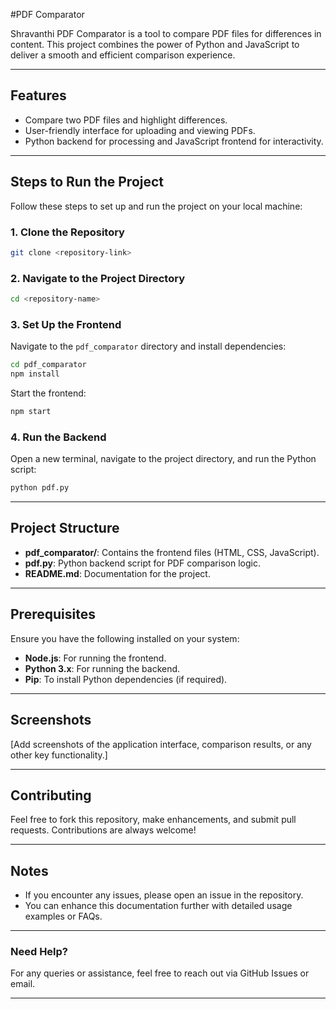 #PDF Comparator

Shravanthi PDF Comparator is a tool to compare PDF files for differences in content. This project combines the power of Python and JavaScript to deliver a smooth and efficient comparison experience.

---

## Features

- Compare two PDF files and highlight differences.
- User-friendly interface for uploading and viewing PDFs.
- Python backend for processing and JavaScript frontend for interactivity.

---

## Steps to Run the Project

Follow these steps to set up and run the project on your local machine:

### 1. Clone the Repository
```bash
git clone <repository-link>
```

### 2. Navigate to the Project Directory
```bash
cd <repository-name>
```

### 3. Set Up the Frontend
Navigate to the `pdf_comparator` directory and install dependencies:
```bash
cd pdf_comparator
npm install
```

Start the frontend:
```bash
npm start
```

### 4. Run the Backend
Open a new terminal, navigate to the project directory, and run the Python script:
```bash
python pdf.py
```

---

## Project Structure

- **pdf_comparator/**: Contains the frontend files (HTML, CSS, JavaScript).
- **pdf.py**: Python backend script for PDF comparison logic.
- **README.md**: Documentation for the project.

---

## Prerequisites

Ensure you have the following installed on your system:

- **Node.js**: For running the frontend.
- **Python 3.x**: For running the backend.
- **Pip**: To install Python dependencies (if required).

---

## Screenshots

[Add screenshots of the application interface, comparison results, or any other key functionality.]

---

## Contributing

Feel free to fork this repository, make enhancements, and submit pull requests. Contributions are always welcome!

---

## Notes

- If you encounter any issues, please open an issue in the repository.
- You can enhance this documentation further with detailed usage examples or FAQs.

---

### Need Help?
For any queries or assistance, feel free to reach out via GitHub Issues or email.

---


